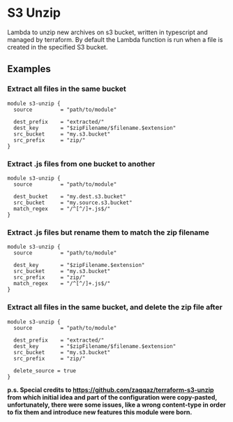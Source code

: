 # S3 Unzip

Lambda to unzip new archives on s3 bucket, written in typescript and managed by terraform.
By default the Lambda function is run when a file is created in the specified S3 bucket.

## Examples

### Extract all files in the same bucket

```
module s3-unzip {
  source         = "path/to/module"

  dest_prefix    = "extracted/"
  dest_key       = "$zipFilename/$filename.$extension"
  src_bucket     = "my.s3.bucket"
  src_prefix     = "zip/"
}
```

### Extract .js files from one bucket to another

```
module s3-unzip {
  source         = "path/to/module"

  dest_bucket    = "my.dest.s3.bucket"
  src_bucket     = "my.source.s3.bucket"
  match_regex    = "/^[^/]+.js$/"
}
```

### Extract .js files but rename them to match the zip filename

```
module s3-unzip {
  source         = "path/to/module"

  dest_key       = "$zipFilename.$extension"
  src_bucket     = "my.s3.bucket"
  src_prefix     = "zip/"
  match_regex    = "/^[^/]+.js$/"
}
```

### Extract all files in the same bucket, and delete the zip file after

```
module s3-unzip {
  source         = "path/to/module"

  dest_prefix    = "extracted/"
  dest_key       = "$zipFilename/$filename.$extension"
  src_bucket     = "my.s3.bucket"
  src_prefix     = "zip/"

  delete_source = true
}
```


**p.s. Special credits to https://github.com/zaqqaz/terraform-s3-unzip 
from which initial idea and part of the configuration were copy-pasted, unfortunately, there were some issues, like a wrong content-type
in order to fix them and introduce new features this module were born.**
